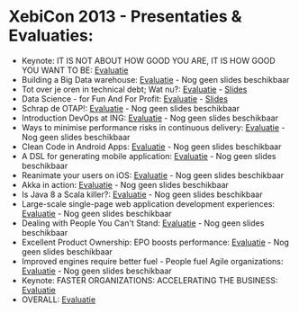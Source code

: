 # XebiCon 2013 - Presentaties & Evaluaties:

* Keynote: IT IS NOT ABOUT HOW GOOD YOU ARE, IT IS HOW GOOD YOU WANT TO BE: [Evaluatie](http://bit.ly/xc_it) 
* Building a Big Data warehouse: [Evaluatie](http://bit.ly/xc_building) - Nog geen slides beschikbaar
* Tot over je oren in technical debt; Wat nu?: [Evaluatie](http://bit.ly/xc_tot) - [Slides](https://github.com/xebicon/2013/raw/master/Tot%20over%20je%20oren%20in%20technische%20schuld%20-%20XebiCon%202013.pdf)
* Data Science - for Fun And For Profit: [Evaluatie](http://bit.ly/xc_data) - [Slides](http://lukasvermeer.nl/datascience)
* Schrap de OTAP!: [Evaluatie](http://bit.ly/xc_schrap) - Nog geen slides beschikbaar
* Introduction DevOps at ING: [Evaluatie](http://bit.ly/xc_introduction) - Nog geen slides beschikbaar
* Ways to minimise performance risks in continuous delivery: [Evaluatie](http://bit.ly/xc_ways) - Nog geen slides beschikbaar
* Clean Code in Android Apps: [Evaluatie](http://bit.ly/xc_clean) - Nog geen slides beschikbaar
* A DSL for generating mobile application: [Evaluatie](http://bit.ly/xc_a) - Nog geen slides beschikbaar
* Reanimate your users on iOS: [Evaluatie](http://bit.ly/xc_reanimate) - Nog geen slides beschikbaar
* Akka in action: [Evaluatie](http://bit.ly/xc_akka) - Nog geen slides beschikbaar
* Is Java 8 a Scala killer?: [Evaluatie](http://bit.ly/xc_is) - Nog geen slides beschikbaar
* Large-scale single-page web application development experiences: [Evaluatie](http://bit.ly/xc_large) - Nog geen slides beschikbaar
* Dealing with People You Can't Stand: [Evaluatie](http://bit.ly/xc_dealing) - Nog geen slides beschikbaar
* Excellent Product Ownership: EPO boosts performance: [Evaluatie](http://bit.ly/xc_excellent) - Nog geen slides beschikbaar
* Improved engines require better fuel - People fuel Agile organizations: [Evaluatie](http://bit.ly/xc_improved) - Nog geen slides beschikbaar
* Keynote: FASTER ORGANIZATIONS: ACCELERATING THE BUSINESS: [Evaluatie](http://bit.ly/xc_faster)
* OVERALL: [Evaluatie](http://bit.ly/xc_eval) 



